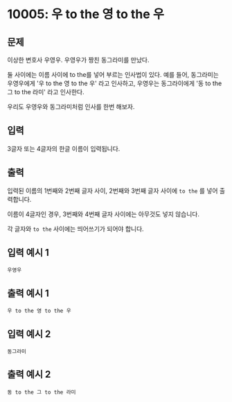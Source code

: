 # 10005: 우 to the 영 to the 우

## 문제

이상한 변호사 우영우. 우영우가 짱친 동그라미를 만났다.

둘 사이에는 이름 사이에 to the를 넣어 부르는 인사법이 있다. 예를 들어, 동그라미는 우영우에게 '우 to the 영 to the 우' 라고 인사하고, 우영우는 동그라이에게 '동 to the 그 to the 라미' 라고 인사한다.

우리도 우영우와 동그라미처럼 인사를 한번 해보자.

## 입력

3글자 또는 4글자의 한글 이름이 입력됩니다.

## 출력

입력된 이름의 1번째와 2번째 글자 사이, 2번째와 3번째 글자 사이에 `to the` 를 넣어 출력합니다.

이름이 4글자인 경우, 3번째와 4번째 글자 사이에는 아무것도 넣지 않습니다.

각 글자와 `to the` 사이에는 띄어쓰기가 되어야 합니다.

## 입력 예시 1
```
우영우
```

## 출력 예시 1
```
우 to the 영 to the 우
```

## 입력 예시 2
```
동그라미
```

## 출력 예시 2
```
동 to the 그 to the 라미
```
